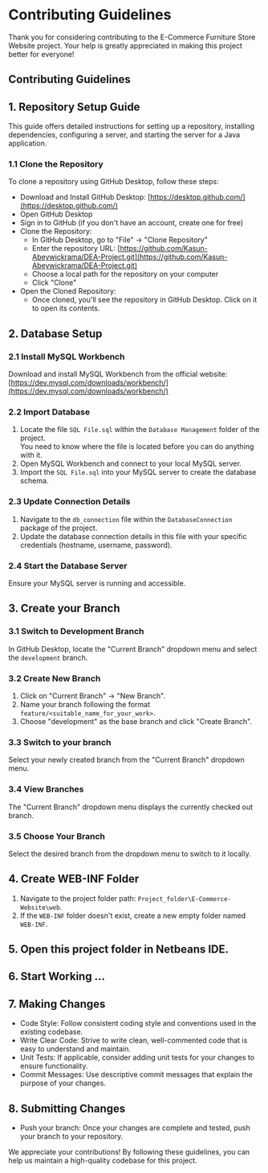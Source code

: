 # **Contributing Guidelines**

Thank you for considering contributing to the E-Commerce Furniture Store Website project. Your help is greatly appreciated in making this project better for everyone!

## Contributing Guidelines

## **1. Repository Setup Guide**

This guide offers detailed instructions for setting up a repository, installing dependencies, configuring a server, and starting the server for a Java application.

### **1.1 Clone the Repository**

To clone a repository using GitHub Desktop, follow these steps:

* Download and Install GitHub Desktop: [https://desktop.github.com/](https://desktop.github.com/)
* Open GitHub Desktop
* Sign in to GitHub (if you don't have an account, create one for free)
* Clone the Repository:
    * In GitHub Desktop, go to "File" -> "Clone Repository"
    * Enter the repository URL: [https://github.com/Kasun-Abeywickrama/DEA-Project.git](https://github.com/Kasun-Abeywickrama/DEA-Project.git)
    * Choose a local path for the repository on your computer
    * Click "Clone"
* Open the Cloned Repository:
    * Once cloned, you'll see the repository in GitHub Desktop. Click on it to open its contents.

## **2. Database Setup**

### **2.1 Install MySQL Workbench**

Download and install MySQL Workbench from the official website: [https://dev.mysql.com/downloads/workbench/](https://dev.mysql.com/downloads/workbench/)

### **2.2 Import Database**

1. Locate the file `SQL File.sql` within the `Database Management` folder of the project.
    <br>You need to know where the file is located before you can do anything with it.
2. Open MySQL Workbench and connect to your local MySQL server.
3. Import the `SQL File.sql` into your MySQL server to create the database schema.

### **2.3 Update Connection Details**

1. Navigate to the `db_connection` file within the `DatabaseConnection` package of the project.
2. Update the database connection details in this file with your specific credentials (hostname, username, password).

### **2.4 Start the Database Server**

Ensure your MySQL server is running and accessible.

## **3. Create your Branch**

### **3.1 Switch to Development Branch**

In GitHub Desktop, locate the "Current Branch" dropdown menu and select the `development` branch.

### **3.2 Create New Branch**

1. Click on "Current Branch" -> "New Branch".
2. Name your branch following the format `feature/<suitable_name_for_your_work>`.
3. Choose "development" as the base branch and click "Create Branch".

### **3.3 Switch to your branch**

Select your newly created branch from the "Current Branch" dropdown menu.

### **3.4 View Branches**

The "Current Branch" dropdown menu displays the currently checked out branch.

### **3.5 Choose Your Branch**

Select the desired branch from the dropdown menu to switch to it locally.

## **4. Create WEB-INF Folder**

1. Navigate to the project folder path: `Project_folder\E-Commerce-Website\web`.
2. If the `WEB-INF` folder doesn't exist, create a new empty folder named `WEB-INF`.

## **5. Open this project folder in Netbeans IDE.**

## **6. Start Working ...**

## **7. Making Changes**

* Code Style: Follow consistent coding style and conventions used in the existing codebase.
* Write Clear Code: Strive to write clean, well-commented code that is easy to understand and maintain.
* Unit Tests: If applicable, consider adding unit tests for your changes to ensure functionality.
* Commit Messages: Use descriptive commit messages that explain the purpose of your changes.

## **8. Submitting Changes**

* Push your branch: Once your changes are complete and tested, push your branch to your repository.

<!-- ## **9. Additional Notes**

* Communication: Feel free to communicate through pull request comments or discussions for any questions or clarifications.
* License: Ensure your code contributions adhere to the project's license (refer to LICENSE.md file). -->

We appreciate your contributions! By following these guidelines, you can help us maintain a high-quality codebase for this project.
